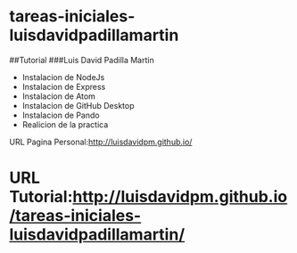 
# tareas-iniciales-luisdavidpadillamartin
##Tutorial
###Luis David Padilla Martin

* Instalacion de NodeJs
* Instalacion de Express
* Instalacion de Atom
* Instalacion de GitHub Desktop
* Instalacion de Pando
* Realicion de la practica

URL Pagina Personal:<http://luisdavidpm.github.io/>

URL Tutorial:<http://luisdavidpm.github.io/tareas-iniciales-luisdavidpadillamartin/>
=======

